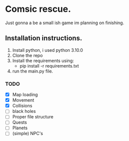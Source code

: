 # Comsic rescue.

Just gonna a be a small ish game im planning on finishing.

## Installation instructions.

1. Install python, i used python 3.10.0
2. Clone the repo
3. Install the requirements using:
    * pip install -r requirements.txt
4. run the main.py file.

### TODO

- [x] Map loading
- [x] Movement
- [x] Collisions
- [ ] black holes
- [ ] Proper file structure
- [ ] Quests
- [ ] Planets
- [ ] (simple) NPC's